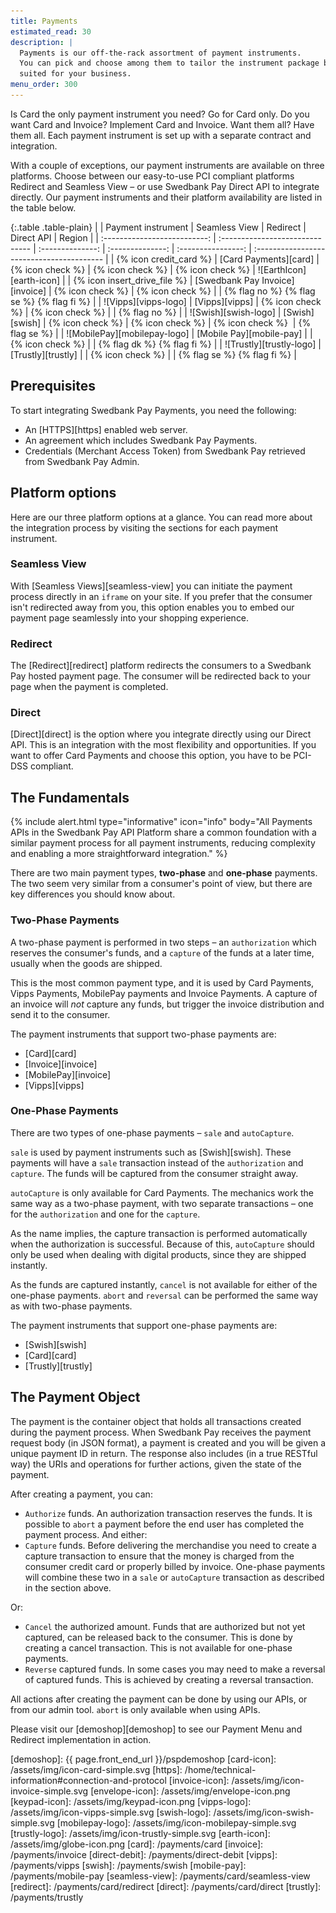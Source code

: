```yaml
---
title: Payments
estimated_read: 30
description: |
  Payments is our off-the-rack assortment of payment instruments.
  You can pick and choose among them to tailor the instrument package best
  suited for your business.
menu_order: 300
---
```


Is Card the only payment instrument you need? Go for Card only. Do you want Card
and Invoice? Implement Card and Invoice. Want them all? Have them all. Each
payment instrument is set up with a separate contract and integration.

With a couple of exceptions, our payment instruments are available on three
platforms. Choose between our easy-to-use PCI compliant platforms Redirect
and Seamless View – or use Swedbank Pay Direct API to integrate directly. Our
payment instruments and their platform availability are listed in the table
below.

{:.table .table-plain}
|                              | Payment instrument              |  Seamless View   |     Redirect     |     Direct API     | Region                                    |
| :--------------------------: | :------------------------------ | :--------------: | :--------------: | :----------------: | :---------------------------------------- |
|    {% icon credit_card %}    | [Card Payments][card]           | {% icon check %} | {% icon check %} |  {% icon check %}  | ![EarthIcon][earth-icon]                  |
| {% icon insert_drive_file %} | [Swedbank Pay Invoice][invoice] | {% icon check %} | {% icon check %} |                    | {% flag no %} {% flag se %} {% flag fi %} |
|     ![Vipps][vipps-logo]     | [Vipps][vipps]                  | {% icon check %} | {% icon check %} |                    | {% flag no %}                             |
|     ![Swish][swish-logo]     | [Swish][swish]                  | {% icon check %} | {% icon check %} | {% icon check %}  ︎ | {% flag se %}                             |
| ![MobilePay][mobilepay-logo] | [Mobile Pay][mobile-pay]        |                  | {% icon check %} |                    | {% flag dk %} {% flag fi %}               |
|   ![Trustly][trustly-logo]   | [Trustly][trustly]              |                  | {% icon check %} |                    | {% flag se %} {% flag fi %}               |

## Prerequisites

To start integrating Swedbank Pay Payments, you need the following:

*   An [HTTPS][https] enabled web server.
*   An agreement which includes Swedbank Pay Payments.
*   Credentials (Merchant Access Token) from Swedbank Pay retrieved from
    Swedbank Pay Admin.

## Platform options

Here are our three platform options at a glance. You can read more about the
integration process by visiting the sections for each payment instrument.

### Seamless View

With [Seamless Views][seamless-view] you can initiate the payment process
directly in an `iframe` on your site. If you prefer that the consumer isn't
redirected away from you, this option enables you to embed our payment page
seamlessly into your shopping experience.

### Redirect

The [Redirect][redirect] platform redirects the consumers to a Swedbank Pay
hosted payment page. The consumer will be redirected back to your page when the
payment is completed.

### Direct

[Direct][direct] is the option where you integrate directly using our Direct
API. This is an integration with the most flexibility and opportunities. If you
want to offer Card Payments and choose this option, you have to be PCI-DSS
compliant.

## The Fundamentals

{% include alert.html type="informative"
                      icon="info"
                      body="All Payments APIs in the Swedbank Pay API Platform
                      share a common foundation with a similar payment process
                      for all payment instruments, reducing complexity and
                      enabling a more straightforward integration." %}

There are two main payment types, **two-phase** and **one-phase** payments. The
two seem very similar from a consumer's point of view, but there are key
differences you should know about.

### Two-Phase Payments

A two-phase payment is performed in two steps – an `authorization` which
reserves the consumer's funds, and a `capture` of the funds at a later time,
usually when the goods are shipped.

This is the most common payment type, and it is used by Card Payments, Vipps
Payments, MobilePay payments and Invoice Payments. A
capture of an invoice will *not* capture any funds, but trigger the invoice
distribution and send it to the consumer.

The payment instruments that support two-phase payments are:

*   [Card][card]
*   [Invoice][invoice]
*   [MobilePay][invoice]
*   [Vipps][vipps]

### One-Phase Payments

There are two types of one-phase payments – `sale` and `autoCapture`.

`sale` is used by payment instruments such as [Swish][swish].
These payments will have a `sale` transaction instead of the `authorization` and
`capture`. The funds will be captured from the consumer straight away.

`autoCapture` is only available for Card Payments. The mechanics work the same
way as a two-phase payment, with two separate transactions – one for the
`authorization` and one for the `capture`.

As the name implies, the capture transaction is performed automatically when the
authorization is successful. Because of this, `autoCapture` should only be used
when dealing with digital products, since they are shipped instantly.

As the funds are captured instantly, `cancel` is not available for either of the
one-phase payments. `abort` and `reversal` can be performed the same way as with
two-phase payments.

The payment instruments that support one-phase payments are:

*   [Swish][swish]
*   [Card][card]
*   [Trustly][trustly]

## The Payment Object

The payment is the container object that holds all transactions
created during the payment process. When Swedbank Pay receives the payment
request body (in JSON format), a payment is created and you will be given a
unique payment ID in return. The response also includes (in a true RESTful way)
the URIs and operations for further actions, given the state of the payment.

After creating a payment, you can:

*   `Authorize` funds. An authorization transaction reserves the funds. It is
    possible to `abort` a payment before the end user has completed the payment
    process. And either:
*   `Capture` funds. Before delivering the merchandise you need to create a capture
    transaction to ensure that the money is charged from the consumer credit card
    or properly billed by invoice. One-phase payments will combine these two in a
    `sale` or `autoCapture` transaction as described in the section above.

Or:

*   `Cancel` the authorized amount. Funds that are authorized but not yet captured,
    can be released back to the consumer. This is done by creating a cancel
    transaction. This is not available for one-phase payments.
*   `Reverse` captured funds. In some cases you may need to make a reversal of
    captured funds. This is achieved by creating a reversal transaction.

All actions after creating the payment can be done by using our APIs, or from
our admin tool. `abort` is only available when using APIs.

Please visit our [demoshop][demoshop] to see our Payment Menu and Redirect
implementation in action.

[demoshop]: {{ page.front_end_url }}/pspdemoshop
[card-icon]: /assets/img/icon-card-simple.svg
[https]: /home/technical-information#connection-and-protocol
[invoice-icon]: /assets/img/icon-invoice-simple.svg
[envelope-icon]: /assets/img/envelope-icon.png
[keypad-icon]: /assets/img/keypad-icon.png
[vipps-logo]: /assets/img/icon-vipps-simple.svg
[swish-logo]: /assets/img/icon-swish-simple.svg
[mobilepay-logo]: /assets/img/icon-mobilepay-simple.svg
[trustly-logo]: /assets/img/icon-trustly-simple.svg
[earth-icon]: /assets/img/globe-icon.png
[card]: /payments/card
[invoice]: /payments/invoice
[direct-debit]: /payments/direct-debit
[vipps]: /payments/vipps
[swish]: /payments/swish
[mobile-pay]: /payments/mobile-pay
[seamless-view]: /payments/card/seamless-view
[redirect]: /payments/card/redirect
[direct]: /payments/card/direct
[trustly]: /payments/trustly
